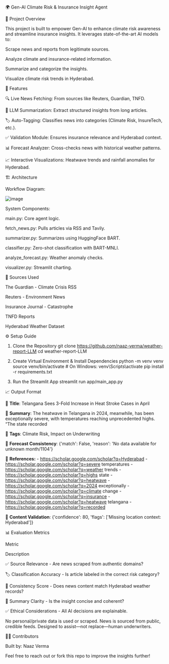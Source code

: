 🌍 Gen-AI Climate Risk & Insurance Insight Agent

🧠 Project Overview

This project is built to empower Gen-AI to enhance climate risk awareness and streamline insurance insights. It leverages state-of-the-art AI models to:

Scrape news and reports from legitimate sources.

Analyze climate and insurance-related information.

Summarize and categorize the insights.

Visualize climate risk trends in Hyderabad.

🚀 Features

🔍 Live News Fetching: From sources like Reuters, Guardian, TNFD.

🧠 LLM Summarization: Extract structured insights from long articles.

🏷️ Auto-Tagging: Classifies news into categories (Climate Risk, InsureTech, etc.).

✅ Validation Module: Ensures insurance relevance and Hyderabad context.

📊 Forecast Analyzer: Cross-checks news with historical weather patterns.

📈 Interactive Visualizations: Heatwave trends and rainfall anomalies for Hyderabad.

🏗️ Architecture

Workflow Diagram:


![image](https://github.com/user-attachments/assets/3c3b02b4-92fe-4450-a8b1-1e274eb2d7dd)



System Components:

main.py: Core agent logic.

fetch_news.py: Pulls articles via RSS and Tavily.

summarizer.py: Summarizes using HuggingFace BART.

classifier.py: Zero-shot classification with BART-MNLI.

analyze_forecast.py: Weather anomaly checks.

visualizer.py: Streamlit charting.


📂 Sources Used

The Guardian - Climate Crisis RSS

Reuters - Environment News

Insurance Journal - Catastrophe

TNFD Reports

Hyderabad Weather Dataset


⚙️ Setup Guide
1. Clone the Repository
git clone https://github.com/naaz-verma/weather-report-LLM
cd weather-report-LLM

2. Create Virtual Environment & Install Dependencies
python -m venv venv
source venv/bin/activate   # On Windows: venv\Scripts\activate
pip install -r requirements.txt

3. Run the Streamlit App
streamlit run app/main_app.py

📈 Output Format 

🔹 **Title**: Telangana Sees 3-Fold Increase in Heat Stroke Cases in April

🔹 **Summary**: The heatwave in Telangana in 2024, meanwhile, has been exceptionally severe, with temperatures reaching unprecedented highs. “The state recorded

🔹 **Tags**: Climate Risk, Impact on Underwriting

🔹 **Forecast Consistency**: {'match': False, 'reason': 'No data available for unknown month/1104'}

🔹 **References:**
    - https://scholar.google.com/scholar?q=Hyderabad
    - https://scholar.google.com/scholar?q=severe temperatures
    - https://scholar.google.com/scholar?q=weather trends
    - https://scholar.google.com/scholar?q=highs state
    - https://scholar.google.com/scholar?q=heatwave
    - https://scholar.google.com/scholar?q=2024 exceptionally
    - https://scholar.google.com/scholar?q=climate change
    - https://scholar.google.com/scholar?q=insurance
    - https://scholar.google.com/scholar?q=heatwave telangana
    - https://scholar.google.com/scholar?q=recorded

🔹 **Content Validation**: {'confidence': 80, 'flags': ['Missing location context: Hyderabad']}

📊 Evaluation Metrics

Metric

Description

✅ Source Relevance - Are news scraped from authentic domains?

🏷️ Classification Accuracy - Is article labeled in the correct risk category?

🔁 Consistency Score - Does news content match Hyderabad weather records?

📄 Summary Clarity - Is the insight concise and coherent?

✅ Ethical Considerations - All AI decisions are explainable.

No personal/private data is used or scraped.
News is sourced from public, credible feeds.
Designed to assist—not replace—human underwriters.

👩‍💻 Contributors

Built by: Naaz Verma

Feel free to reach out or fork this repo to improve the insights further!
